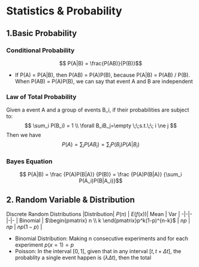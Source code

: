 <script type="text/javascript" src="https://cdn.mathjax.org/mathjax/latest/MathJax.js?config=TeX-AMS_HTML"></script>

# Statistics & Probability
## 1.Basic Probability

### Conditional Probability
$$ P(A|B) = \frac{P(AB)}{P(B)}$$

- If P(A) = P(A|B), then P(AB) = P(A)P(B), because P(A|B) = P(AB) / P(B). When P(AB) = P(A)P(B), we can say that event A and B are independent

### Law of Total Probability
Given a event A and a group of events B_i, if their probabilities are subject to:
$$	\sum_i P(B_i) = 1 \\ \forall B_iB_j=\empty \;\;s.t.\;\; i \ne j $$ 
Then we have 
$$ P(A) = \sum_i P(AB_i) = \sum_iP(B_i)P(A|B_i)$$

### Bayes Equation
$$ P(A|B) = \frac {P(A)P(B|A)} {P(B)} = \frac {P(A)P(B|A)} {\sum_i P(A_i)P(B|A_i)}$$

## 2. Random Variable & Distribution
Discrete Random Distributions
|Distribution| $P(n)$ | $E(f(x))$| Mean | Var | 
-|-|-|-|-
| Binomial | $\begin{pmatrix} n \\ k \end{pmatrix}p^k(1-p)^{n-k}$ | $np$ | $np$ | $np(1-p)$ 
| 

- Binomial Distribution: Making n consecutive experiments and for each experiment $p(x=1)=p$
- Poisson: In the interval $[0, 1]$, given that in any interval $[t, t+\Delta t]$, the probablity a single event happen is $(\lambda\Delta t)$, then the total 
<!--stackedit_data:
eyJoaXN0b3J5IjpbLTEwMjQ3NzQ4NzgsLTE0NTM5OTk3NDQsMT
I5ODEwMTkyNCwxMTU2Nzc1NzA2LDIwNjIyOTMwNjksMzI3OTUy
ODc1LC0xNDEyMzQ2Mjk0LC0xNjYzNTcxOTk0LDI0NzM4MjY1Ny
wtNDYwMTk5MDQyLDE3NzA1OTMwNSwtMTMzNTMwMDk4NF19
-->
